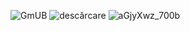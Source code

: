 
![GmUB](https://user-images.githubusercontent.com/73343884/150633837-470961c8-85c8-4cc6-9f83-1bb90a1d7c81.gif)
![descărcare](https://user-images.githubusercontent.com/73343884/150633838-631914e5-fe90-4961-8ea2-6754c6d48c23.png)
![aGjyXwz_700b](https://user-images.githubusercontent.com/73343884/150633839-69ee8610-768c-4ea5-b914-c1cbf567c9f8.png)
